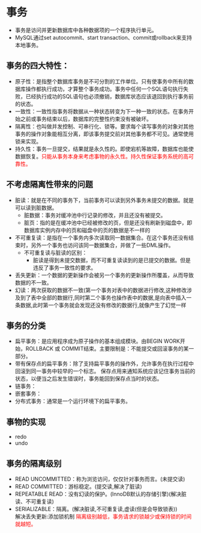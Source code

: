 # 事务
+ 事务是访问并更新数据库中各种数据项的一个程序执行单元。
+ MySQL通过set autocommit、start transaction、commit或rollback来支持本地事务。
## 事务的四大特性：
+ 原子性：是指整个数据库事务是不可分割的工作单位。只有使事务中所有的数据库操作都执行成功，才算整个事务成功。事务中任何一个SQL语句执行失败，已经执行成功的SQL语句也必须撤销，数据库状态应该退回到执行事务前的状态。
+ 一致性：一致性指事务将数据从一种状态转变为下一种一致的状态。在事务开始之前或事务结束以后，数据库的完整性约束没有被破坏。
+ 隔离性：也叫做并发控制、可串行化、锁等。要求每个读写事务的对象对其他事务的操作对象能相互分离，即该事务提交前对其他事务都不可见。通常使用锁来实现。
+ 持久性：事务一旦提交，结果就是永久性的。即使宕机等故障，数据库也能使数据恢复。<font color="red">只能从事务本身来考虑事物的永久性。持久性保证事务系统的高可靠性。</font>
## 不考虑隔离性带来的问题
+ 脏读：就是在不同的事务下，当前事务可以读到另外事务未提交的数据。就是可以读到脏数据。
    + 脏数据：事务对缓冲池中行记录的修改，并且还没有被提交。
    + 脏页：指的是在缓冲池中已经被修改的页，但是还没有刷新到磁盘中，即数据库实例内存中的页和磁盘中的页的数据是不一样的
+ 不可重复读：是指在一个事务内多次读取同一数据集合。在这个事务还没有结束时，另外一个事务也访问该同一数据集合，并做了一些DML操作。
    + 不可重复读与脏读的区别：
        + 脏读是得到未提交数据，而不可重复读读到的是已提交的数据。但是违反了事务一致性的要求。
+ 丢失更新：一个数据的更新操作会被另一个事务的更新操作所覆盖，从而导致数据的不一致。
+ 幻读：两次获取的数据不一致(第一个事务对表中的数据进行修改,这种修改涉及到了表中全部的数据行,同时第二个事务也操作表中的数据,是向表中插入一条数据,此时第一个事务就会发现还没有修改的数据行,就像产生了幻觉一样
## 事务的分类
+ 扁平事务：是应用程序成为原子操作的基本组成模块。由BEGIN WORK开始，ROLLBACK 或 COMMIT结束。主要限制是：不能提交或回滚事务的某一部分。
+ 带有保存点的扁平事务：除了支持扁平事务的操作外，允许事务在执行过程中回滚到同一事务中较早的一个标志。 保存点用来通知系统应该记住事务当前的状态，以便当之后发生错误时，事务能回到保存点当时的状态。
+ 链事务：
+ 嵌套事务：
+ 分布式事务：通常是一个运行环境下的扁平事务。
## 事物的实现
+ redo
+ undo
## 事务的隔离级别
+ READ UNCOMMITTED：称为浏览访问，仅仅针对事务而言。(未提交读)
+ READ COMMITTED：游标稳定。(提交读,解决了脏读)
+ REPEATABLE READ：没有幻读的保护。(InnoDB默认的存储引擎)(解决脏读、不可重复读)
+ SERIALIZABLE：隔离。(解决脏读,不可重复读,虚读(但是会导致锁表))  
  解决丢失更新:添加锁机制
<font color="red">隔离级别越低，事务请求的锁越少或保持锁的时间就越短。</font>